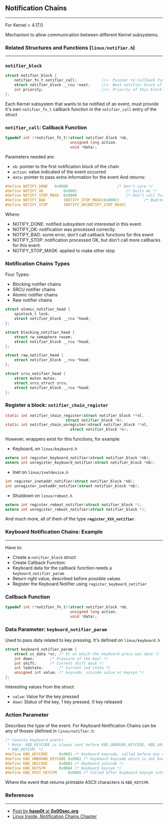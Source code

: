 ## Notification Chains
---
For Kernel > 4.17.0

Mechanism to allow communication between different Kernel subsystems.

### Related Structures and Functions (`linux/notifier.h`)
---

### `notifier_block`

```c
struct notifier_block {
	notifier_fn_t notifier_call;           //<- Pointer to Callback function
	struct notifier_block __rcu *next;     //<- Next notifier block of the chain
	int priority;                          //<- Priority of this block in the chain
};
```
Each Kernel subsystem that wants to be notified of an event, must provide it's own `notifier_fn_t` callback function in the `notifier_call` entry of the struct

### `notifier_call`: Callback Function

```c
typedef int (*notifier_fn_t)(struct notifier_block *nb, 
                             unsigned long action, 
                             void *data);
```
Parameters needed are:
- `nb`: pointer to the first notification block of the chain 
- `action`: value indicated of the event occurred
- `data`: pointer to pass extra information for the event
And returns:
```c
#define NOTIFY_DONE	  0x0000		              /* Don't care */
#define NOTIFY_OK         0x0001		              /* Suits me */
#define NOTIFY_STOP_MASK  0x8000		              /* Don't call further */
#define NOTIFY_BAD        (NOTIFY_STOP_MASK|0x0002)           /* Bad/Veto action */
#define NOTIFY_STOP       (NOTIFY_OK|NOTIFY_STOP_MASK)
```
Where:
- NOTIFY_DONE:  notified subsystem not interested in this event.
- NOTIFY_OK: notification was processed correctly.
- NOTIFY_BAD: some error, don't call callback functions for this event
- NOTIFY_STOP: notification processed OK, but don't call more callbacks for this event.
- NOTIFY_STOP_MASK: applied to make other stop

### Notification Chains Types
Four Types:
- Blocking notifier chains
- SRCU notifier chains
- Atomic notifier chains
- Raw notifier chains

```c
struct atomic_notifier_head {
	spinlock_t lock;
	struct notifier_block __rcu *head;
};

struct blocking_notifier_head {
	struct rw_semaphore rwsem;
	struct notifier_block __rcu *head;
};

struct raw_notifier_head {
	struct notifier_block __rcu *head;
};

struct srcu_notifier_head {
	struct mutex mutex;
	struct srcu_struct srcu;
	struct notifier_block __rcu *head;
};
```

### Register a block: `notifier_chain_register`
```c
static int notifier_chain_register(struct notifier_block **nl,
		                   struct notifier_block *n);
static int notifier_chain_unregister(struct notifier_block **nl,
		                     struct notifier_block *n);
```
However, wrappers exist for this functions, for example:
- Keyboard, on `linux/keyboard.h`
```c
extern int register_keyboard_notifier(struct notifier_block *nb);
extern int unregister_keyboard_notifier(struct notifier_block *nb);
```
- Inet on `linux/inetdevice.h`
```c
int register_inetaddr_notifier(struct notifier_block *nb);
int unregister_inetaddr_notifier(struct notifier_block *nb);
```
- Shutdown on `linux/reboot.h`
```c
extern int register_reboot_notifier(struct notifier_block *);
extern int unregister_reboot_notifier(struct notifier_block *);
```
And much more, all of them of the type **`register_XXX_notifier`**.

### Keyboard Notification Chains: Example
---
Have to:
- Create a `notifier_block` struct
- Create Callback Function: 
 - Keyboard data for the callback function needs a `keyboard_notifier_param`
 - Return right value, described before possible values
- Register the Keyboard Notifier using `register_keyboard_notifier`

### Callback Function
```c
typedef int (*notifier_fn_t)(struct notifier_block *nb, 
                             unsigned long action, 
                             void *data);
```
### Data Parameter: `keyboard_notifier_param`
Used to pass data related to key pressing. It's defined on `linux/keyboard.h`
```c
struct keyboard_notifier_param {
	struct vc_data *vc;	/* VC on which the keyboard press was done */
	int down;		/* Pressure of the key? */
	int shift;		/* Current shift mask */
	int ledstate;		/* Current led state */
	unsigned int value;	/* keycode, unicode value or keysym */
};
```
Interesting values from the struct:
- `value`: Value for the key pressed
- `down`: Status of the key, 1 key pressed, 0 key released

### Action Parameter
Describes the type of the event. For Keyboard Notification Chains can be any of thoses (defined in `linux/notifier.h`:
```c
/* Console keyboard events.
 * Note: KBD_KEYCODE is always sent before KBD_UNBOUND_KEYCODE, KBD_UNICODE and
 * KBD_KEYSYM. */
#define KBD_KEYCODE		0x0001 /* Keyboard keycode, called before any other */
#define KBD_UNBOUND_KEYCODE	0x0002 /* Keyboard keycode which is not bound to any other */
#define KBD_UNICODE		0x0003 /* Keyboard unicode */
#define KBD_KEYSYM		0x0004 /* Keyboard keysym */
#define KBD_POST_KEYSYM		0x0005 /* Called after keyboard keysym interpretation */
```
Where the event that returns printable ASCII characters is `KBD_KEYSYM`.

### References
---

- [Post by **hasp0t** at **0x00sec.org**](https://0x00sec.org/t/linux-keylogger-and-notification-chains/4566)
- [Linux Inside, Notification Chains Chapter](https://0xax.gitbooks.io/linux-insides/content/Concepts/linux-cpu-4.html)




